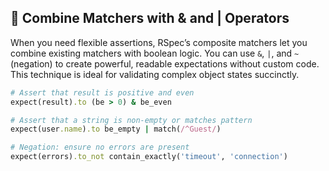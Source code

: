 ## 🧩 Combine Matchers with & and | Operators

When you need flexible assertions, RSpec’s composite matchers let you combine existing matchers with boolean logic. You can use `&`, `|`, and `~` (negation) to create powerful, readable expectations without custom code. This technique is ideal for validating complex object states succinctly.

```ruby
# Assert that result is positive and even
expect(result).to (be > 0) & be_even

# Assert that a string is non-empty or matches pattern
expect(user.name).to be_empty | match(/^Guest/)  

# Negation: ensure no errors are present
expect(errors).to_not contain_exactly('timeout', 'connection')
```